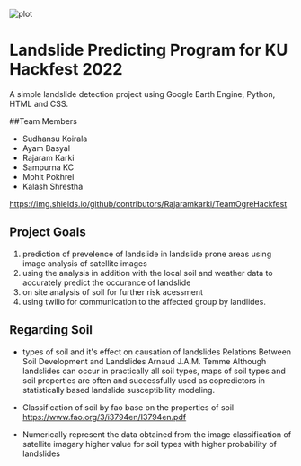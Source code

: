 ![plot](../Predictor.png)
# Landslide Predicting Program for KU Hackfest 2022
A simple landslide detection project using Google Earth Engine, Python, HTML and CSS. 


##Team Members
- Sudhansu Koirala
- Ayam Basyal 
- Rajaram Karki
- Sampurna KC
- Mohit Pokhrel
- Kalash Shrestha 

https://img.shields.io/github/contributors/Rajaramkarki/TeamOgreHackfest


## Project Goals
1. prediction of prevelence of landslide in landslide prone areas using image analysis of satellite images
2. using the analysis in addition with the local soil and weather data to accurately predict the occurance of landslide
3. on site analysis of soil for further risk acessment 
4. using twilio for communication to the affected group by landlides.



## Regarding Soil

* types of soil and it's effect on causation of landslides
    Relations Between Soil Development and Landslides
    Arnaud J.A.M. Temme
    Although landslides can occur in practically all soil types, maps of soil types and soil properties are often and successfully used as copredictors in statistically based landslide susceptibility modeling.

*   Classification of soil by fao base on the properties of soil
    https://www.fao.org/3/i3794en/I3794en.pdf

*   Numerically represent the data obtained from the image classification of satellite imagary
    higher value for soil types with higher probability of landslides




